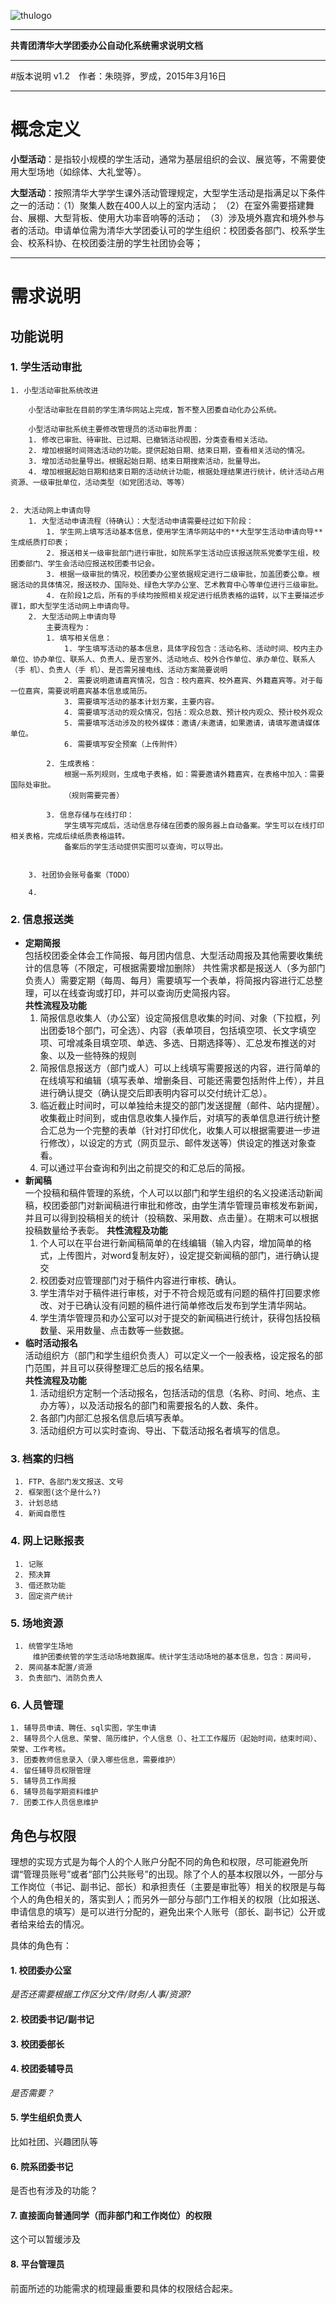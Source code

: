![thulogo](./figs/logo_thu.jpg)
************************************
**共青团清华大学团委办公自动化系统需求说明文档**
****************
#版本说明
v1.2　作者：朱晓骅，罗成，2015年3月16日
*********************************************

# 概念定义
**小型活动**：是指较小规模的学生活动，通常为基层组织的会议、展览等，不需要使用大型场地（如综体、大礼堂等）。

**大型活动**：按照清华大学学生课外活动管理规定，大型学生活动是指满足以下条件之一的活动：（1）聚集人数在400人以上的室内活动；
（2）在室外需要搭建舞台、展棚、大型背板、使用大功率音响等的活动；
（3）涉及境外嘉宾和境外参与者的活动。申请单位需为清华大学团委认可的学生组织：校团委各部门、校系学生会、校系科协、在校团委注册的学生社团协会等；

----------

# 需求说明
## 功能说明


### 1. 学生活动审批 <!-- *这部分罗成负责* -->
<!-- 这部分与现有学生清华、我去网相结合，改进现有漏洞，添加若干功能，视觉上整合成完整的活动申请审批功能 -->	

	1. 小型活动审批系统改进
		
		小型活动审批在目前的学生清华网站上完成，暂不整入团委自动化办公系统。

		小型活动审批系统主要修改管理员的活动审批界面：
		1. 修改已审批、待审批、已过期、已撤销活动视图，分类查看相关活动。
		2. 增加根据时间筛选活动的功能。提供起始日期、结束日期，查看相关活动的情况。
		3. 增加活动批量导出。根据起始日期、结束日期搜索活动，批量导出。
		4. 增加根据起始日期和结束日期的活动统计功能，根据处理结果进行统计，统计活动占用资源、一级审批单位，活动类型（如党团活动、等等）
		
		
	2. 大活动网上申请向导
		1. 大型活动申请流程（待确认）：大型活动申请需要经过如下阶段：
			1. 学生网上填写活动基本信息，使用学生清华网站中的**大型学生活动申请向导**生成纸质打印表；
			2. 报送相关一级审批部门进行审批，如院系学生活动应该报送院系党委学生组，校团委部门、学生会活动应报送校团委书记会。
			3. 根据一级审批的情况，校团委办公室依据规定进行二级审批，加盖团委公章。根据活动的具体情况，报送校办、国际处、绿色大学办公室、艺术教育中心等单位进行三级审批。
			4. 在阶段1之后，所有的手续均按照相关规定进行纸质表格的运转，以下主要描述步骤1，即大型学生活动网上申请向导。
		2. 大型活动网上申请向导
			主要流程为：
			1. 填写相关信息：
				1. 学生填写活动的基本信息，具体字段包含：活动名称、活动时间、校内主办单位、协办单位、联系人、负责人、是否室外、活动地点、校外合作单位、承办单位、联系人（手 机）、负责人（手 机）、是否需另接电线、活动方案简要说明
				2. 需要说明邀请嘉宾情况，包含：校内嘉宾、校外嘉宾、外籍嘉宾等。对于每一位嘉宾，需要说明嘉宾基本信息或简历。
				3. 需要填写活动的基本计划方案，主要内容。
				4. 需要填写活动的观众情况，包括：观众总数、预计校内观众、预计校外观众
				5. 需要填写活动涉及的校外媒体：邀请/未邀请，如果邀请，请填写邀请媒体单位。
				6. 需要填写安全预案（上传附件）
			
			2. 生成表格：
				根据一系列规则，生成电子表格，如：需要邀请外籍嘉宾，在表格中加入：需要国际处审批。
				（规则需要完善）
				
			3. 信息存储与在线打印：
				学生填写完成后，活动信息存储在团委的服务器上自动备案。学生可以在线打印相关表格，完成后续纸质表格运转。
				备案后的学生活动提供实图可以查询，可以导出。
		

		3. 社团协会账号备案（TODO）
		
		4. 
		
		
		
		
	
### 2. 信息报送类 <!-- *这部分朱晓骅负责* -->
<!-- 活动的报送功能，主要是信息的推送，文件的提交（简单的在线编辑），在线显示、查询，这部分目前团委办公室也不清晰，需要先梳理具体工作流程，再梳理网站功能流程 -->
* **定期简报**  
包括校团委全体会工作简报、每月团内信息、大型活动周报及其他需要收集统计的信息等（不限定，可根据需要增加删除）
共性需求都是报送人（多为部门负责人）需要定期（每周、每月）需要填写一个表单，将简报内容进行汇总整理，可以在线查询或打印，并可以查询历史简报内容。   
**共性流程及功能**
     1. 简报信息收集人（办公室）设定简报信息收集的时间、对象（下拉框，列出团委18个部门，可全选）<!-- 涉及到是面对部门还是具体人的问题 -->、内容（表单项目，包括填空项、长文字填空项、可增减条目填空项、单选、多选、日期选择等）、汇总发布推送的对象、以及一些特殊的规则<!-- 比如限定时间填写，按先来后到排列等 -->
     2. 简报信息报送方（部门或人）可以上线<!-- 根据规则确定 -->填写需要报送的内容，进行简单的在线填写和编辑（填写表单、增删条目、可能还需要包括附件上传），并且进行确认提交（确认提交后即表明内容可以交付统计汇总）<!--这里又有权限的问题，比如部门的简报是只有部长可以编辑提交，还是部长可以指定人编辑提交，还是可以指定人编辑但是必须部长确认提交 -->。
     3. 临近截止时间时，可以单独给未提交的部门发送提醒（邮件、站内提醒）。收集截止时间到，或由信息收集人操作后，对填写的表单信息进行统计整合汇总为一个完整的表单（针对打印优化，收集人可以根据需要进一步进行修改），以设定的方式（网页显示、邮件发送等）供设定的推送对象查看。
     4. 可以通过平台查询和列出之前提交的和汇总后的简报。<!-- 这里仍然是有一个权限的问题，究竟谁能看到哪些简报的内容。 -->  
* **新闻稿**  
一个投稿和稿件管理的系统，个人可以以部门和学生组织的名义投递活动新闻稿，校团委部门对新闻稿进行审批和修改，由学生清华管理员审核发布新闻，并且可以得到投稿相关的统计（投稿数、采用数、点击量）。在期末可以根据投稿数量给予表彰。
**共性流程及功能**  
     1. 个人可以在平台进行新闻稿简单的在线编辑（输入内容，增加简单的格式，上传图片，对word复制友好），设定提交新闻稿的部门，进行确认提交
     2. 校团委对应管理部门对于稿件内容进行审核、确认。
     3. 学生清华对于稿件进行审核，对于不符合规范或有问题的稿件打回要求修改、对于已确认没有问题的稿件进行简单修改后发布到学生清华网站。
     4. 学生清华管理员和办公室可以对于提交的新闻稿进行统计，获得包括投稿数量、采用数量、点击数等一些数据。
* **临时活动报名** <!-- 现有的我去网实现了一部分这方面的功能 -->   
活动组织方（部门和学生组织负责人）可以定义一个一般表格，设定报名的部门范围，并且可以获得整理汇总后的报名结果。  
**共性流程及功能**
     1. 活动组织方定制一个活动报名，包括活动的信息（名称、时间、地点、主办方等），以及活动报名的部门和需要报名的人数、条件。
     2. 各部门内部汇总报名信息后填写表单。
     3. 活动组织方可以实时查询、导出、下载活动报名者填写的信息。               

### 3. 档案的归档 <!-- *这部分刘国微、黎明负责* -->
<!-- 这部分需要明确具体工作的流程 -->
     1. FTP、各部门发文报送、文号
     2. 框架图(这个是什么?)
     3. 计划总结
     4. 新闻自愿性

### 4. 网上记账报表 <!-- *这部分朱晓骅负责* -->
<!-- 这部分的功能基本保持现有流程不变，主要是电子化的过程 -->
     1. 记账
     2. 预决算
     3. 借还款功能
     3. 固定资产统计
     
### 5. 场地资源 <!-- *这部分刘国微、罗成负责* -->
<!-- 这部分是全新的工作，目前实体化的没有进行 -->
     1. 统管学生场地
	     维护团委统管的学生活动场地数据库。统计学生活动场地的基本信息，包含：房间号，
     2. 房间基本配置/资源
     3. 负责部门、消防负责人

### 6. 人员管理 <!-- *这部分罗成负责* -->
<!-- 这部分需要联系办公室和组织部协作完成 -->
	1. 辅导员申请、聘任、sql实图，学生申请
	2. 辅导员个人信息、荣誉、简历维护，个人信息（）、社工工作履历（起始时间，结束时间）、荣誉、工作考核。
	3. 团委教师信息录入（录入哪些信息，需要维护）
	4. 留任辅导员权限管理
	5. 辅导员工作周报
	6. 辅导员每学期资料维护
	7. 团委工作人员信息维护


## 角色与权限
理想的实现方式是为每个人的个人账户分配不同的角色和权限，尽可能避免所谓“管理员账号”或者“部门公共账号”的出现。除了个人的基本权限以外，一部分与工作岗位（书记、副书记、部长）和承担责任（主要是审批等）相关的权限是与每个人的角色相关的，落实到人；而另外一部分与部门工作相关的权限（比如报送、申请信息的填写）是可以进行分配的，避免出来个人账号（部长、副书记）公开或者给来给去的情况。  

具体的角色有：
#### 1. 校团委办公室
*是否还需要根据工作区分文件/财务/人事/资源?*
#### 2. 校团委书记/副书记
#### 3. 校团委部长
#### 4. 校团委辅导员
*是否需要？*
#### 5. 学生组织负责人
比如社团、兴趣团队等
#### 6. 院系团委书记
是否也有涉及的功能？
#### 7. 直接面向普通同学（而非部门和工作岗位）的权限
这个可以暂缓涉及
#### 8. 平台管理员
前面所述的功能需求的梳理最重要和具体的权限结合起来。

